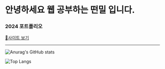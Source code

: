 # 안녕하세요 웹 공부하는 떤밀 입니다.
<div>
  <h3>2024 포트폴리오</h3>
  <a href="https://ttunmi11.netlify.app/" target="_blank">🔗사이트 보기</a>
</div>
<hr>

  ![Anurag's GitHub stats](https://github-readme-stats.vercel.app/api?username=ttunmill&show_icons=true&theme=dark)
  
  ![Top Langs](https://github-readme-stats.vercel.app/api/top-langs/?username=ttunmill&layout=compact&theme=dark)
  <!-- 출처: https://eunhee-programming.tistory.com/244 [코드짜는 문과녀:티스토리] -->





<!--
**ttunmill/ttunmill** is a ✨ _special_ ✨ repository because its `README.md` (this file) appears on your GitHub profile.

Here are some ideas to get you started:

- 🔭 I’m currently working on ...
- 🌱 I’m currently learning ...
- 👯 I’m looking to collaborate on ...
- 🤔 I’m looking for help with ...
- 💬 Ask me about ...
- 📫 How to reach me: ...
- 😄 Pronouns: ...
- ⚡ Fun fact: ...
-->
